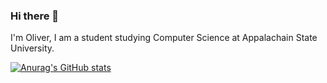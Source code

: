 ### Hi there 👋

I'm Oliver, I am a student studying Computer Science at Appalachain State University. 

[![Anurag's GitHub stats](https://github-readme-stats.vercel.app/api?username=OliverPerrin)](https://github.com/anuraghazra/github-readme-stats)
